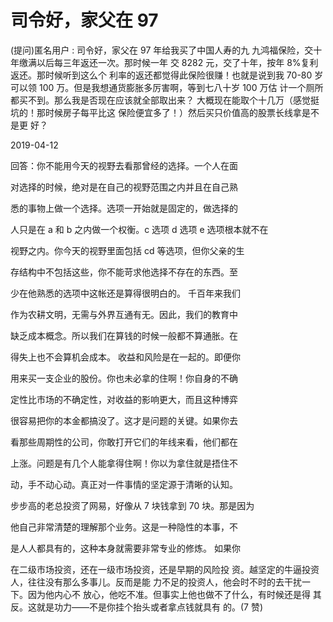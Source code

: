 # 司令好，家父在 97

(提问)匿名用户 : 司令好，家父在 97 年给我买了中国人寿的九 九鸿福保险，交十年缴满以后每三年返还一次。那时候一年 交 8282 元，交了十年，按年 8%复利返还。那时候听到这么个 利率的返还都觉得此保险很赚！也就是说到我 70-80 岁可以领 100 万。但是我想通货膨胀多厉害啊，等到七八十岁 100 万估 计一个厕所都买不到。那么我是否现在应该就全部取出来？ 大概现在能取个十几万（感觉挺坑的！那时候房子每平比这 保险便宜多了！）然后买只价值高的股票长线拿是不是更 好？

2019-04-12

回答：你不能用今天的视野去看那曾经的选择。一个人在面

对选择的时候，绝对是在自己的视野范围之内并且在自己熟

悉的事物上做一个选择。选项一开始就是固定的，做选择的

人只是在 a 和 b 之内做一个权衡。c 选项 d 选项 e 选项根本就不在

视野之内。你今天的视野里面包括 cd 等选项，但你父亲的生

存结构中不包括这些，你不能苛求他选择不存在的东西。至

少在他熟悉的选项中这帐还是算得很明白的。 千百年来我们

作为农耕文明，无需与外界互通有无。因此，我们的教育中

缺乏成本概念。所以我们在算钱的时候一般都不算通胀。在

得失上也不会算机会成本。 收益和风险是在一起的。即便你

用来买一支企业的股份。你也未必拿的住啊！你自身的不确

定性比市场的不确定性，对收益的影响更大，而且这种博弈

很容易把你的本金都搞没了。这才是问题的关键。如果你去

看那些周期性的公司，你敢打开它们的年线来看，他们都在

上涨。问题是有几个人能拿得住啊！你以为拿住就是捂住不

动，手不动心动。真正对一件事情的坚定源于清晰的认知。

步步高的老总投资了网易，好像从 7 块钱拿到 70 块。那是因为

他自己非常清楚的理解那个业务。这是一种隐性的本事，不

是人人都具有的，这种本身就需要非常专业的修炼。 如果你

在二级市场投资，还在一级市场投资，还是早期的风险投 资。越坚定的牛逼投资人，往往没有那么多事儿。反而是能 力不足的投资人，他会时不时的去干扰一下。因为他内心不 放心，他吃不准。但事实上他也做不了什么，有时候还是得 其反。这就是功力——不是你挂个抬头或者拿点钱就具有 的。(7 赞)